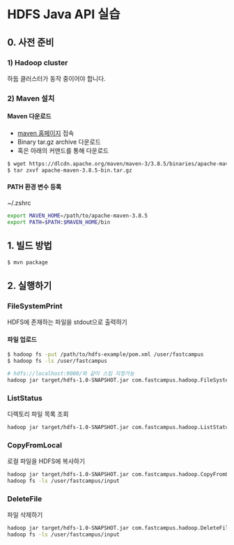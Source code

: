 # HDFS Java API 실습

## 0. 사전 준비
### 1) Hadoop cluster
하둡 클러스터가 동작 중이어야 합니다.

### 2) Maven 설치
#### Maven 다운로드
- [maven 홈페이지](https://maven.apache.org/download.cgi) 접속
- Binary tar.gz archive 다운로드
- 혹은 아래의 커맨드를 통해 다운로드

```bash
$ wget https://dlcdn.apache.org/maven/maven-3/3.8.5/binaries/apache-maven-3.8.5-bin.tar.gz
$ tar zxvf apache-maven-3.8.5-bin.tar.gz
```

#### PATH 환경 변수 등록
~/.zshrc
```bash
export MAVEN_HOME=/path/to/apache-maven-3.8.5
export PATH=$PATH:$MAVEN_HOME/bin
```

## 1. 빌드 방법
```bash
$ mvn package
```

## 2. 실행하기
### FileSystemPrint
HDFS에 존재하는 파일을 stdout으로 출력하기

#### 파일 업로드
```bash
$ hadoop fs -put /path/to/hdfs-example/pom.xml /user/fastcampus
$ hadoop fs -ls /user/fastcampus
```

```bash
# hdfs://localhost:9000/와 같이 스킴 지정가능
hadoop jar target/hdfs-1.0-SNAPSHOT.jar com.fastcampus.hadoop.FileSystemPrint /user/fastcampus/input/LICENSE.txt
```

### ListStatus
디렉토리 파일 목록 조회

```bash
hadoop jar target/hdfs-1.0-SNAPSHOT.jar com.fastcampus.hadoop.ListStatus /user/fastcampus/
```

### CopyFromLocal
로컬 파일을 HDFS에 복사하기

```bash
hadoop jar target/hdfs-1.0-SNAPSHOT.jar com.fastcampus.hadoop.CopyFromLocal ./pom.xml /user/fastcampus/input/pom.xml
hadoop fs -ls /user/fastcampus/input
```

### DeleteFile
파일 삭제하기

```bash
hadoop jar target/hdfs-1.0-SNAPSHOT.jar com.fastcampus.hadoop.DeleteFile /user/fastcampus/input/pom.xml
hadoop fs -ls /user/fastcampus/input
```